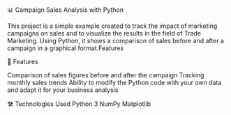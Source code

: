 📊 Campaign Sales Analysis with Python

This project is a simple example created to track the impact of marketing campaigns on sales and to visualize the results in the field of Trade Marketing.
Using Python, it shows a comparison of sales before and after a campaign in a graphical format.Features

🚀 Features

Comparison of sales figures before and after the campaign
Tracking monthly sales trends
Ability to modify the Python code with your own data and adapt it for your business analysis

🛠️ Technologies Used
Python 3
NumPy
Matplotlib
